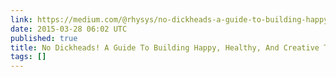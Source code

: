 ```yaml
---
link: https://medium.com/@rhysys/no-dickheads-a-guide-to-building-happy-healthy-and-creative-teams-7e9b049fc57d
date: 2015-03-28 06:02 UTC
published: true
title: No Dickheads! A Guide To Building Happy, Healthy, And Creative Teams. — Medium
tags: []
---
```



